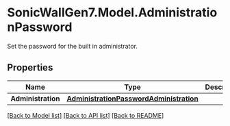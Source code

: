 # SonicWallGen7.Model.AdministrationPassword
Set the password for the built in administrator.

## Properties

Name | Type | Description | Notes
------------ | ------------- | ------------- | -------------
**Administration** | [**AdministrationPasswordAdministration**](AdministrationPasswordAdministration.md) |  | [optional] 

[[Back to Model list]](../README.md#documentation-for-models) [[Back to API list]](../README.md#documentation-for-api-endpoints) [[Back to README]](../README.md)

